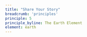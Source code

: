 ```yaml
---
title: "Share Your Story"
breadcrumb: 'principles'
principle: 5
principle_byline: The Earth Element
element: earth
---
```

